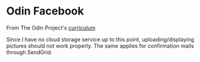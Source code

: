 # Odin Facebook

From The Odin Project's [curriculum](https://www.theodinproject.com/lessons/final-project)

Since I have no cloud storage service up to this point, uploading/displaying pictures should not work properly. The same applies for confirmation mails through SendGrid.